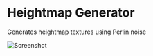 # Heightmap Generator
Generates heightmap textures using Perlin noise

![Screenshot](https://raw.githubusercontent.com/jose-villegas/HeightmapGenerator/master/HeightmapGenerator/Resources/test.bmp)
